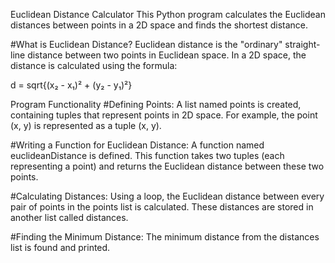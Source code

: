Euclidean Distance Calculator
This Python program calculates the Euclidean distances between points in a 2D space and finds the shortest distance.

#What is Euclidean Distance?
Euclidean distance is the "ordinary" straight-line distance between two points in Euclidean space. In a 2D space, the distance is calculated using the formula:

d = sqrt{(x₂ - x₁)² + (y₂ - y₁)²}

Program Functionality
#Defining Points:
A list named points is created, containing tuples that represent points in 2D space. For example, the point (x, y) is represented as a tuple (x, y).

#Writing a Function for Euclidean Distance:
A function named euclideanDistance is defined. This function takes two tuples (each representing a point) and returns the Euclidean distance between these two points.

#Calculating Distances:
Using a loop, the Euclidean distance between every pair of points in the points list is calculated. These distances are stored in another list called distances.

#Finding the Minimum Distance:
The minimum distance from the distances list is found and printed.
